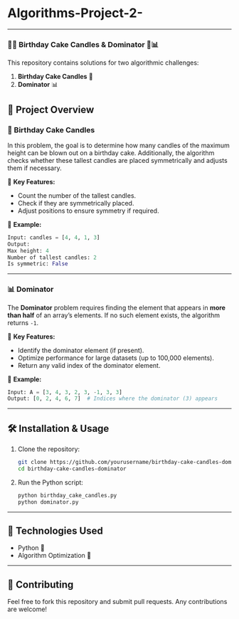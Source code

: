 # Algorithms-Project-2-



---  

### 🎂🔥 Birthday Cake Candles & Dominator 🔢📊  

This repository contains solutions for two algorithmic challenges:  

1. **Birthday Cake Candles** 🎂  
2. **Dominator** 📊  

## 🚀 Project Overview  

### 🎂 Birthday Cake Candles  

In this problem, the goal is to determine how many candles of the maximum height can be blown out on a birthday cake. Additionally, the algorithm checks whether these tallest candles are placed symmetrically and adjusts them if necessary.  

🔹 **Key Features:**  
- Count the number of the tallest candles.  
- Check if they are symmetrically placed.  
- Adjust positions to ensure symmetry if required.  

📌 **Example:**  
```python
Input: candles = [4, 4, 1, 3]  
Output:  
Max height: 4  
Number of tallest candles: 2  
Is symmetric: False  
```

---  

### 📊 Dominator  

The **Dominator** problem requires finding the element that appears in **more than half** of an array’s elements. If no such element exists, the algorithm returns `-1`.  

🔹 **Key Features:**  
- Identify the dominator element (if present).  
- Optimize performance for large datasets (up to 100,000 elements).  
- Return any valid index of the dominator element.  

📌 **Example:**  
```python
Input: A = [3, 4, 3, 2, 3, -1, 3, 3]  
Output: [0, 2, 4, 6, 7]  # Indices where the dominator (3) appears
```

---  

## 🛠️ Installation & Usage  

1. Clone the repository:  
   ```bash
   git clone https://github.com/yourusername/birthday-cake-candles-dominator.git
   cd birthday-cake-candles-dominator
   ```  
2. Run the Python script:  
   ```bash
   python birthday_cake_candles.py  
   python dominator.py  
   ```  

---  

## 📌 Technologies Used  
- Python 🐍  
- Algorithm Optimization 🔢  

---  

## 🎯 Contributing  
Feel free to fork this repository and submit pull requests. Any contributions are welcome!  
